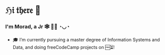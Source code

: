 # ℌ𝔦 𝔱𝔥𝔢𝔯𝔢 👋
### I'm Morad, a Jr 🕸 👨‍💻 ◔◡◔

- 🎓 I’m currently pursuing a master degree of Information Systems and Data, and doing freeCodeCamp projects on 🆓⏳!
<!--
**mouradsidhoumi/mouradsidhoumi** is a ✨ _special_ ✨ repository because its `README.md` (this file) appears on your GitHub profile.

- 🔭 I’m currently working on freeCodeCamp projects
- 🌱 I’m currently learning CSS3, JavaScript
Here are some ideas to get you started:

- 🔭 I’m currently working on ...
- 🌱 I’m currently learning ...
- 👯 I’m looking to collaborate on ...
- 🤔 I’m looking for help with ...
- 💬 Ask me about ...
- 📫 How to reach me: ...
- 😄 Pronouns: ...
- ⚡ Fun fact: ...
https://codepen.io/mouradsidhoumi
-->
